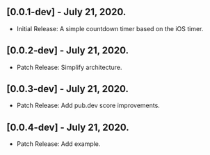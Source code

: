 ## [0.0.1-dev] - July 21, 2020.

* Initial Release: A simple countdown timer based on the iOS timer.

## [0.0.2-dev] - July 21, 2020.

* Patch Release: Simplify architecture.

## [0.0.3-dev] - July 21, 2020.

* Patch Release: Add pub.dev score improvements.

## [0.0.4-dev] - July 21, 2020.

* Patch Release: Add example.
